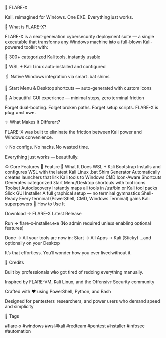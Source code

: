 🚀 FLARE-X

Kali, reimagined for Windows. One EXE. Everything just works.

🧠 What is FLARE-X?

FLARE-X is a next-generation cybersecurity deployment suite — a single executable that transforms any Windows machine into a full-blown Kali-powered toolkit with:

🔧 300+ categorized Kali tools, instantly usable

🧬 WSL + Kali Linux auto-installed and configured

🖇️ Native Windows integration via smart .bat shims

🎯 Start Menu & Desktop shortcuts — auto-generated with custom icons

💎 A beautiful GUI experience — minimal steps, zero terminal friction

Forget dual-booting. Forget broken paths. Forget setup scripts.
FLARE-X is plug-and-own.

✨ What Makes It Different?

FLARE-X was built to eliminate the friction between Kali power and Windows convenience.

💡 No configs. No hacks. No wasted time.

Everything just works — beautifully.

⚙️ Core Features
🧩 Feature	🚀 What It Does
WSL + Kali Bootstrap	Installs and configures WSL with the latest Kali Linux
.bat Shim Generator	Automatically creates launchers that link Kali tools to Windows CMD
Icon-Aware Shortcuts	Generates categorized Start Menu/Desktop shortcuts with tool icons
Toolset Autodiscovery	Instantly maps all tools in /usr/bin or Kali tool packs
Slick GUI Installer	A full graphical setup — no terminal gymnastics
Shell-Ready	Every terminal (PowerShell, CMD, Windows Terminal) gains Kali superpowers
🧪 How to Use It

Download
→ FLARE-X Latest Release

Run
→ flare-x-installer.exe
(No admin required unless enabling optional features)

Done
→ All your tools are now in:
Start → All Apps → Kali (Sticky)
...and optionally on your Desktop

It’s that effortless.
You’ll wonder how you ever lived without it.

🧠 Credits

Built by professionals who got tired of redoing everything manually.

Inspired by FLARE-VM, Kali Linux, and the Offensive Security community

Crafted with ❤️ using PowerShell, Python, and Bash

Designed for pentesters, researchers, and power users who demand speed and simplicity

🔖 Tags

#flare-x #windows #wsl #kali
#redteam #pentest #installer #infosec #automation
